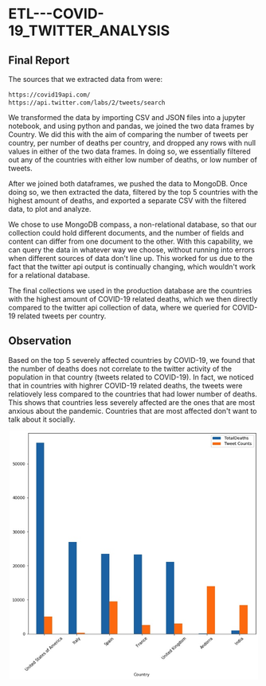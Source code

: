 # ETL---COVID-19_TWITTER_ANALYSIS

## Final Report

The sources that we extracted data from were:

    https://covid19api.com/
    https://api.twitter.com/labs/2/tweets/search


We transformed the data by importing CSV and JSON files into a jupyter notebook, and using python and pandas, we joined the two data frames by Country. We did this with the aim of comparing the number of tweets per country, per number of deaths per country, and dropped any rows with null values in either of the two data frames. In doing so, we essentially filtered out any of the countries with either low number of deaths, or low number of tweets. 

After we joined both dataframes, we pushed the data to MongoDB. Once doing so, we then extracted the data, filtered by the top 5 countries with the highest amount of deaths, and exported a separate CSV with the filtered data, to plot and analyze. 

We chose to use MongoDB compass, a non-relational database, so that our collection could hold different documents, and the number of fields and content can differ from one document to the other. With this capability, we can query the data in whatever way we choose, without running into errors when different sources of data don't line up. This worked for us due to the fact that the twitter api output is continually changing, which wouldn't work for a relational database. 

The final collections we used in the production database are the countries with the highest amount of COVID-19 related deaths, which we then directly compared to the twitter api collection of data, where we queried for COVID-19 related tweets per country. 

## Observation

Based on the top 5 severely affected countries by COVID-19, we found that the number of deaths does not correlate to the twitter activity of the population in that country (tweets related to COVID-19). In fact, we noticed that in countries with highrer COVID-19 related deaths, the tweets were relatiovely less compared to the countries that had lower number of deaths. This shows that countries less severely affected are the ones that are most anxious about the pandemic. Countries that are most affected don't want to talk about it socially. 
<p align="center">
  <img width="500" height="500" src="https://github.com/narayanan-nithya/ETL---COVID-19_TWITTER_ANALYSIS/blob/master/covid_twitter_plot.png">
</p>
